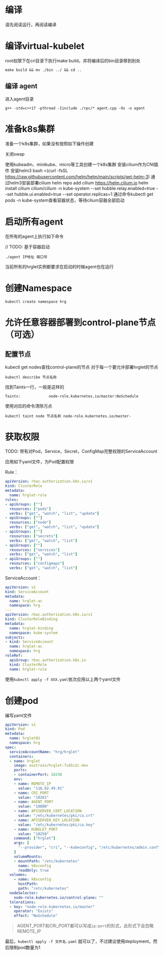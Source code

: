 # 编译

请先阅读运行，再阅读编译

# 编译virtual-kubelet
root权限下在cri目录下执行make build，并将编译后的bin目录移到别处

```shell
make build && mv ./bin ../ && cd ..
```

## 编译 agent
进入agent目录

```shell
g++ -std=c++17 -pthread -Iinclude ./rpc/* agent.cpp -Os -o agent
```


# 准备k8s集群

准备一个k8s集群，如果没有按照如下操作创建

关闭swap

使用kubeadm、minikube、micro等工具创建一个k8s集群
安装cilium作为CNI插件
	安装helm3
	bash <(curl -fsSL https://raw.githubusercontent.com/helm/helm/main/scripts/get-helm-3)
	通过helm3安装部署cilium
	helm repo add cilium https://helm.cilium.io
	helm install cilium cilium/cilium -n kube-system --set hubble.relay.enabled=true --set hubble.ui.enabled=true --set operator.replicas=1
通过命令kubectl get pods -n kube-system查看容器状态，等待cilium容器全部启动


# 启动所有agent

在所有的agent上执行如下命令

// TODO: 基于容器启动

```
./agent IP地址 端口号
```

当前所有的hrglet实例都要求在启动的时候agent也在运行

# 创建Namespace

```
kubectl create namespace hrg
```



# 允许任意容器部署到control-plane节点（可选）

## 配置节点

kubectl get nodes查找control-plane的节点
对于每一个要允许部署hrglet的节点

```
kubectl describe 节点名称
```

找到Taints一行，一般是这样的

```
Taints:             node-role.kubernetes.io/master:NoSchedule
```

使用对应的命令清除污点

```
kubectl taint node 节点名称 node-role.kubernetes.io/master-
```

# 获取权限

TODO: 带有对Pod，Service，Secret，ConfigMap完整权限的ServiceAccount

应用如下yaml文件，为Pod配置权限

Rule：

```yaml
apiVersion: rbac.authorization.k8s.io/v1
kind: ClusterRole
metadata:
  name: hrglet-rule
rules:
- apiGroups: [""]
  resources: ["pods"]
  verbs: ["get", "watch", "list", "update"]
- apiGroups: [""]
  resources: ["node"]
  verbs: ["get", "watch", "list", "update"]
- apiGroups: [""]
  resources: ["secrets"]
  verbs: ["get", "watch", "list"]
- apiGroups: [""]
  resources: ["services"]
  verbs: ["get", "watch", "list"]
- apiGroups: [""]
  resources: ["configmaps"]
  verbs: ["get", "watch", "list"]
```

ServiceAccount：

```yaml
apiVersion: v1
kind: ServiceAccount
metadata:
  name: hrglet-ac
  namespace: hrg
---
apiVersion: rbac.authorization.k8s.io/v1
kind: ClusterRoleBinding
metadata:
  name: hrglet-binding
  namespace: kube-system
subjects:
- kind: ServiceAccount
  name: hrglet-ac
  namespace: hrg
roleRef:
  apiGroup: rbac.authorization.k8s.io
  kind: ClusterRole
  name: hrglet-rule
```

使用`kubectl apply -f XXX.yaml`依次应用以上两个yaml文件



# 创建pod

编写yaml文件

```yaml
apiVersion: v1
kind: Pod
metadata:
  name: hrglet01
  namespace: hrg
spec:
  serviceAccountName: "hrg/hrglet"
  containers:
  - name: hrglet
    image: eustrain/hrglet:7c65c2c-dev
    ports:
    - containerPort: 10250
    env:
    - name: REMOTE_IP
      value: "116.62.49.91"
    - name: CRI_PORT
      value: "10201"
    - name: AGENT_PORT
      value: "10000"
    - name: APISERVER_CERT_LOCATION
      value: "/etc/kubernetes/pki/ca.crt"
    - name: APISERVER_KEY_LOCATION
      value: "/etc/kubernetes/pki/ca.key"
    - name: KUBELET_PORT
      value: "10250"
    command: ["hrglet"]
    args: [
      "--provider", "cri", "--kubeconfig", "/etc/kubernetes/admin.conf", "--nodename", "hrglet01"
    ]
    volumeMounts:
    - mountPath: "/etc/kubernetes"
      name: k8sconfig
      readOnly: true
  volumes:
    - name: k8sconfig
      hostPath:
      path: "/etc/kubernetes"
  nodeSelector:
    node-role.kubernetes.io/control-plane: ""
  tolerations:
  - key: "node-role.kubernetes.io/master"
    operator: "Exists"
    effect: "NoSchedule"
```

> AGENT_PORT和CRI_PORT都可以写成`ip:port`的形式，此形式下会忽略REMOTE_IP

最后，`kubectl apply -f 文件名.yaml` 就可以了，不过建议使用deployment，然后限制pod数量为1

